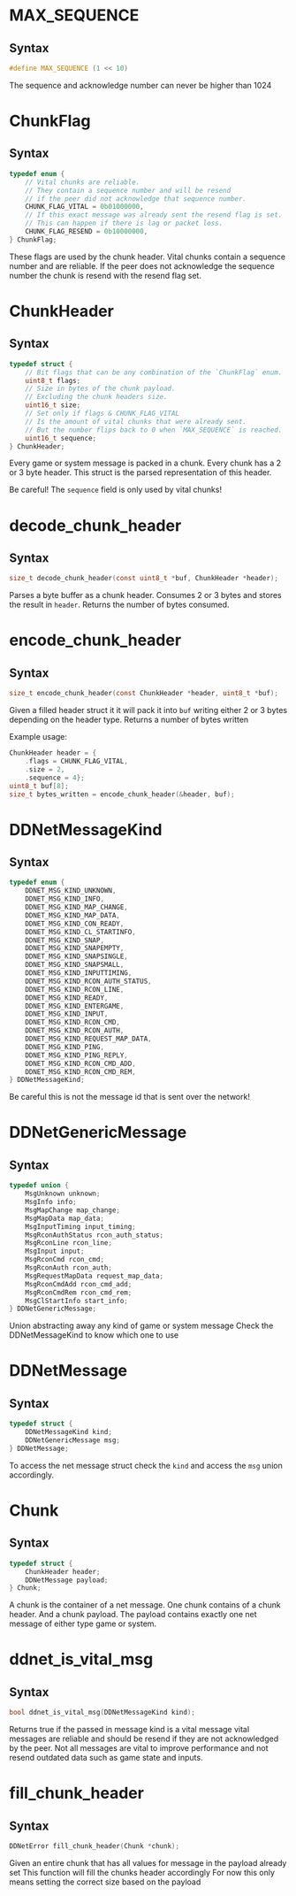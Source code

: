 # MAX_SEQUENCE

## Syntax

```C
#define MAX_SEQUENCE (1 << 10)
```

The sequence and acknowledge number can never
be higher than 1024

# ChunkFlag

## Syntax

```C
typedef enum {
	// Vital chunks are reliable.
	// They contain a sequence number and will be resend
	// if the peer did not acknowledge that sequence number.
	CHUNK_FLAG_VITAL = 0b01000000,
	// If this exact message was already sent the resend flag is set.
	// This can happen if there is lag or packet loss.
	CHUNK_FLAG_RESEND = 0b10000000,
} ChunkFlag;
```

These flags are used by the chunk header.
Vital chunks contain a sequence number
and are reliable.
If the peer does not acknowledge the sequence number
the chunk is resend with the resend flag set.

# ChunkHeader

## Syntax

```C
typedef struct {
	// Bit flags that can be any combination of the `ChunkFlag` enum.
	uint8_t flags;
	// Size in bytes of the chunk payload.
	// Excluding the chunk headers size.
	uint16_t size;
	// Set only if flags & CHUNK_FLAG_VITAL
	// Is the amount of vital chunks that were already sent.
	// But the number flips back to 0 when `MAX_SEQUENCE` is reached.
	uint16_t sequence;
} ChunkHeader;
```

Every game or system message is packed in a chunk.
Every chunk has a 2 or 3 byte header.
This struct is the parsed representation of this header.

Be careful! The `sequence` field is only used by vital chunks!

# decode_chunk_header

## Syntax

```C
size_t decode_chunk_header(const uint8_t *buf, ChunkHeader *header);
```

Parses a byte buffer as a chunk header.
Consumes 2 or 3 bytes and stores the result in `header`. Returns the number
of bytes consumed.

# encode_chunk_header

## Syntax

```C
size_t encode_chunk_header(const ChunkHeader *header, uint8_t *buf);
```

Given a filled header struct it it will pack it into `buf`
writing either 2 or 3 bytes depending on the header type.
Returns a number of bytes written

Example usage:
```C
ChunkHeader header = {
	.flags = CHUNK_FLAG_VITAL,
	.size = 2,
	.sequence = 4};
uint8_t buf[8];
size_t bytes_written = encode_chunk_header(&header, buf);
```

# DDNetMessageKind

## Syntax

```C
typedef enum {
	DDNET_MSG_KIND_UNKNOWN,
	DDNET_MSG_KIND_INFO,
	DDNET_MSG_KIND_MAP_CHANGE,
	DDNET_MSG_KIND_MAP_DATA,
	DDNET_MSG_KIND_CON_READY,
	DDNET_MSG_KIND_CL_STARTINFO,
	DDNET_MSG_KIND_SNAP,
	DDNET_MSG_KIND_SNAPEMPTY,
	DDNET_MSG_KIND_SNAPSINGLE,
	DDNET_MSG_KIND_SNAPSMALL,
	DDNET_MSG_KIND_INPUTTIMING,
	DDNET_MSG_KIND_RCON_AUTH_STATUS,
	DDNET_MSG_KIND_RCON_LINE,
	DDNET_MSG_KIND_READY,
	DDNET_MSG_KIND_ENTERGAME,
	DDNET_MSG_KIND_INPUT,
	DDNET_MSG_KIND_RCON_CMD,
	DDNET_MSG_KIND_RCON_AUTH,
	DDNET_MSG_KIND_REQUEST_MAP_DATA,
	DDNET_MSG_KIND_PING,
	DDNET_MSG_KIND_PING_REPLY,
	DDNET_MSG_KIND_RCON_CMD_ADD,
	DDNET_MSG_KIND_RCON_CMD_REM,
} DDNetMessageKind;
```

Be careful this is not the message id
that is sent over the network!

# DDNetGenericMessage

## Syntax

```C
typedef union {
	MsgUnknown unknown;
	MsgInfo info;
	MsgMapChange map_change;
	MsgMapData map_data;
	MsgInputTiming input_timing;
	MsgRconAuthStatus rcon_auth_status;
	MsgRconLine rcon_line;
	MsgInput input;
	MsgRconCmd rcon_cmd;
	MsgRconAuth rcon_auth;
	MsgRequestMapData request_map_data;
	MsgRconCmdAdd rcon_cmd_add;
	MsgRconCmdRem rcon_cmd_rem;
	MsgClStartInfo start_info;
} DDNetGenericMessage;
```

Union abstracting away any kind of game or system message
Check the DDNetMessageKind to know which one to use

# DDNetMessage

## Syntax

```C
typedef struct {
	DDNetMessageKind kind;
	DDNetGenericMessage msg;
} DDNetMessage;
```

To access the net message struct check the `kind`
and access the `msg` union accordingly.

# Chunk

## Syntax

```C
typedef struct {
	ChunkHeader header;
	DDNetMessage payload;
} Chunk;
```

A chunk is the container of a net message.
One chunk contains of a chunk header.
And a chunk payload. The payload contains
exactly one net message of either type game or system.

# ddnet_is_vital_msg

## Syntax

```C
bool ddnet_is_vital_msg(DDNetMessageKind kind);
```

Returns true if the passed in message kind is a vital message
vital messages are reliable and should be resend if they
are not acknowledged by the peer.
Not all messages are vital to improve performance
and not resend outdated data such as game state and inputs.

# fill_chunk_header

## Syntax

```C
DDNetError fill_chunk_header(Chunk *chunk);
```

Given an entire chunk that has all values
for message in the payload already set
This function will fill the chunks header accordingly
For now this only means setting the correct size based on the payload

